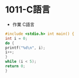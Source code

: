 # 1011-C語言

- 作業 C語言
```C 
#include <stdio.h> int main() {
int i = 0;
do { 
printf("%d\n", i);
i++; 
} 
while (i < 5);
return 0; 
}
```
